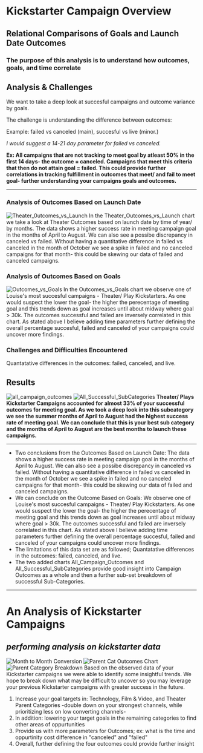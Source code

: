 # Kickstarter Campaign Overview
## Relational Comparisons of Goals and Launch Date Outcomes
### The purpose of this analysis is to understand how outcomes, goals, and time correlate
## Analysis & Challenges
We want to take a deep look at succesful campaigns and outcome variance by goals.

The challenge is understanding the difference between outcomes:

Example: failed vs canceled (main), succesful vs live (minor.)

*I would suggest a 14-21 day parameter for failed vs canceled.*

**Ex: All campaigns that are not tracking to meet goal by atleast 50% in the first 14 days- the outcome = canceled. Campaigns that meet this criteria that then do not attain goal = failed. This could provide further correlations in tracking fulfillment in outcomes that meet/ and fail to meet goal- further understanding your campaigns goals and outcomes.**
--- ---
### Analysis of Outcomes Based on Launch Date

![Theater_0utcomes_vs_Launch](https://user-images.githubusercontent.com/49954261/138802577-287bf212-0135-4aec-b6fa-d16c0dfb5424.png)
In the Theater_Outcomes_vs_Launch chart we take a look at Theater Outcomes based on launch date by time of year/ by months. The data shows a higher success rate in meeting campaign goal in the months of April to August. We can also see a possibe discrepancy in canceled vs failed. Without having a quantitative difference in failed vs canceled in the month of October we see a spike in failed and no canceled campaigns for that month- this could be skewing our data of failed and canceled campaigns.

### Analysis of Outcomes Based on Goals
![Outcomes_vs_Goals](https://user-images.githubusercontent.com/49954261/138808142-ba464aa3-df78-4ff2-8ea3-ff7abf360c50.png)
In the Outcomes_vs_Goals chart we observe one of Louise's most succesful campaigns - Theater/ Play Kickstarters. As one would suspect the lower the goal- the higher the perecentage of meeting goal and this trends down as goal increases until about midway where goal > 30k. The outcomes successful and failed are inversely correlated in this chart.  As stated above I believe adding time parameters further defining the overall percentage succesful, failed and canceled of your campaigns could uncover more findings.

### Challenges and Difficulties Encountered
Quantatative differences in the outcomes: failed, canceled, and live.

## Results

![all_campaign_outcomes](https://user-images.githubusercontent.com/49954261/138808863-1fa19f36-7550-4888-a1f8-bd9aba934983.png)
![All_Successful_SubCategories](https://user-images.githubusercontent.com/49954261/138808949-9865e707-ccf1-41a7-b1e2-b62ecc1b4042.png)
**Theater/ Plays Kickstarter Campaigns accounted for almost 33% of your successful outcomes for meeting goal. As we took a deep look into this subcategory we see the summer months of April to August had the highest success rate of meeting goal. We can conclude that this is your best sub category and the months of April to August are the best months to launch these campaigns.**
--- ---

- Two conclusions from the Outcomes Based on Launch Date: The data shows a higher success rate in meeting campaign goal in the months of April to August. We can also see a possibe discrepancy in canceled vs failed. Without having a quantitative difference in failed vs canceled in the month of October we see a spike in failed and no canceled campaigns for that month- this could be skewing our data of failed and canceled campaigns.
- We can conclude on the Outcome Based on Goals: We observe one of Louise's most succesful campaigns - Theater/ Play Kickstarters. As one would suspect the lower the goal- the higher the perecentage of meeting goal and this trends down as goal increases until about midway where goal > 30k. The outcomes successful and failed are inversely correlated in this chart.  As stated above I believe adding time parameters further defining the overall percentage succesful, failed and canceled of your campaigns could uncover more findings.
- The limitations of this data set are as followed; Quantatative differences in the outcomes: failed, canceled, and live.
- The two added charts All_Campaign_Outcomes and All_Successful_SubCategories provide good insight into Campaign Outcomes as a whole and then a further sub-set breakdown of successful Sub-Categories.

--- ---




# **An Analysis of Kickstarter Campaigns**
## _performing analysis on kickstarter data_
![Month to Month Conversion](https://user-images.githubusercontent.com/49954261/137988681-d99d559d-85ee-4f1b-86b1-fc3fc35050ea.png)
![Parent Cat Outcomes Chart](https://user-images.githubusercontent.com/49954261/137988695-4306e372-7326-4cb9-ad00-a63720dafee5.png)
![Parent Category Breakdown](https://user-images.githubusercontent.com/49954261/137988699-b7c1bd43-7188-4ea2-b13e-f9e173ae3490.png)
Based on the observed data of your Kickstarter campaigns we were able to identify some insightful trends. We hope to break down what may be difficult to uncover so you may leverage your previous Kickstarter campaigns with greater success in the future. 
1. Increase your goal targets in: Technology, Film & Video, and Theater Parent Categories 
-double down on your strongest channels, while prioritizing less on low converting channels-
2. In addition: lowering your target goals in the remaining categories to find other areas of oppurtunities
3. Provide us with more parameters for Outcomes; 
ex: what is the time and oppurtinity cost difference in "canceled" and "failed"
4. Overall, further defining the four outcomes could provide further insight
